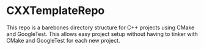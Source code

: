 # CXXTemplateRepo
This repo is a barebones directory structure for C++ projects using CMake and GoogleTest. This allows easy project setup without having to tinker with CMake and GoogleTest for each new project.
